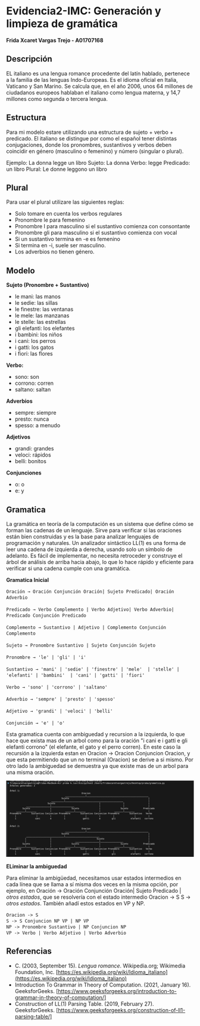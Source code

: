 # Evidencia2-IMC: Generación y limpieza de gramática
**Frida Xcaret Vargas Trejo - A01707168**
## Descripción
EL italiano es una lengua romance procedente del latín hablado, pertenece a la familia de las lenguas Indo-Europeas. Es el idioma oficial en Italia, Vaticano y San Marino. Se calcula que, en el año 2006, unos 64 millones de ciudadanos europeos hablaban el italiano como lengua materna, y 14,7 millones como segunda o tercera lengua. 

## Estructura
Para mi modelo estare utilizando una estructura de sujeto + verbo + predicado. El italiano se distingue por como el español tener distintas conjugaciones, donde los pronombres, sustantivos y verbos deben coincidir en género (masculino o femenino) y número (singular o plural).

Ejemplo: La donna legge un libro 
Sujeto: La donna 
Verbo: legge 
Predicado: un libro
Plural: Le donne leggono un libro 

## Plural 
Para usar el plural utilizare las siguientes reglas:
* Solo tomare en cuenta los verbos regulares 
* Pronombre le para femenino
* Pronombre I para masculino si el sustantivo comienza con consontante 
* Pronombre gli para masculino si el sustantivo comienza con vocal
* Si un sustantivo termina en -e es femenino
* Si termina en -i, suele ser masculino.
* Los adverbios no tienen género.
  
## Modelo 

**Sujeto (Pronombre + Sustantivo)**
* le mani: las manos
* le sedie: las sillas
* le finestre: las ventanas
* le mele: las manzanas
* le stelle: las estrellas
* gli elefanti: los elefantes
* i bambini: los niños
* i cani: los perros
* i gatti: los gatos
* i fiori: las flores

**Verbo:**
* sono: son
* corrono: corren
* saltano: saltan

**Adverbios**
* sempre: siempre 
* presto: nunca
* spesso: a menudo

**Adjetivos**
* grandi: grandes
* veloci: rápidos
* belli: bonitos

**Conjunciones**
* o: o 
* e: y

## Gramatica
La gramática en teoría de la computación es un sistema que define cómo se forman las cadenas de un lenguaje. Sirve para verificar si las oraciones están bien construidas y es la base para analizar lenguajes de programación y naturales.
Un analizador sintáctico LL(1) es una forma de leer una cadena de izquierda a derecha, usando solo un símbolo de adelanto. Es fácil de implementar, no necesita retroceder y construye el árbol de análisis de arriba hacia abajo, lo que lo hace rápido y eficiente para verificar si una cadena cumple con una gramática.

**Gramatica Inicial**
```
Oración → Oración Conjunción Oración| Sujeto Predicado| Oración Adverbio
                
Predicado → Verbo Complemento | Verbo Adjetivo| Verbo Adverbio| Predicado Conjunción Predicado
   
Complemento → Sustantivo | Adjetivo | Complemento Conjunción Complemento

Sujeto → Pronombre Sustantivo | Sujeto Conjunción Sujeto                 

Pronombre → 'le' | 'gli' | 'i'

Sustantivo → 'mani' | 'sedie' | 'finestre' | 'mele'  | 'stelle' | 'elefanti' | 'bambini'  | 'cani' | 'gatti' | 'fiori'

Verbo → 'sono' | 'corrono' | 'saltano'

Adverbio → 'sempre' | 'presto' | 'spesso'

Adjetivo → 'grandi' | 'veloci' | 'belli'

Conjunción → 'e' | 'o'
```

Esta gramatica cuenta con ambiguedad y recursion a la izquierda, lo que hace que exista mas de un arbol como para la oración "i cani e i gatti e gli elefanti corrono" (el elefante, el gato y el perro corren). En este caso la recursión a la izquierda estan en Oracion -> Oracion Conjuncion Oracion, y que esta permitiendo que un no terminal (Oracion) se derive a si mismo. Por otro lado la ambiguedad se demuestra ya que existe mas de un arbol para una misma oración. 

![Gramatica Inicia](/gramaticaInicial.png)

**ELiminar la ambiguedad**

Para eliminar la ambigüedad, necesitamos usar estados intermedios en cada línea que se llama a sí misma dos veces en la misma opción, por ejemplo, en Oración → Oración Conjunción Oración| Sujeto Predicado | *otros estados*, que se resolvería con el estado intermedio Oracion -> S S -> *otros estados*. También añadí estos estados en  VP y NP.

```
Oracion -> S
S -> S Conjuncion NP VP | NP VP
NP -> Pronombre Sustantivo | NP Conjuncion NP
VP -> Verbo | Verbo Adjetivo | Verbo Adverbio
```

## Referencias
- C. (2003, September 15). *Lengua romance*. Wikipedia.org; Wikimedia Foundation, Inc. [https://es.wikipedia.org/wiki/Idioma_italiano](https://es.wikipedia.org/wiki/Idioma_italiano)
- Introduction To Grammar in Theory of Computation. (2021, January 16). GeeksforGeeks. [https://www.geeksforgeeks.org/introduction-to-grammar-in-theory-of-computation/]
- Construction of LL(1) Parsing Table. (2019, February 27). GeeksforGeeks. [https://www.geeksforgeeks.org/construction-of-ll1-parsing-table/]
